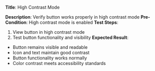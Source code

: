 **Title**: High Contrast Mode

**Description**: Verify button works properly in high contrast mode
**Pre-Condition**: High contrast mode is enabled
**Test Steps**:
1. View button in high contrast mode
2. Test button functionality and visibility
**Expected Result**:
- Button remains visible and readable
- Icon and text maintain good contrast
- Button functionality works normally
- Color contrast meets accessibility standards